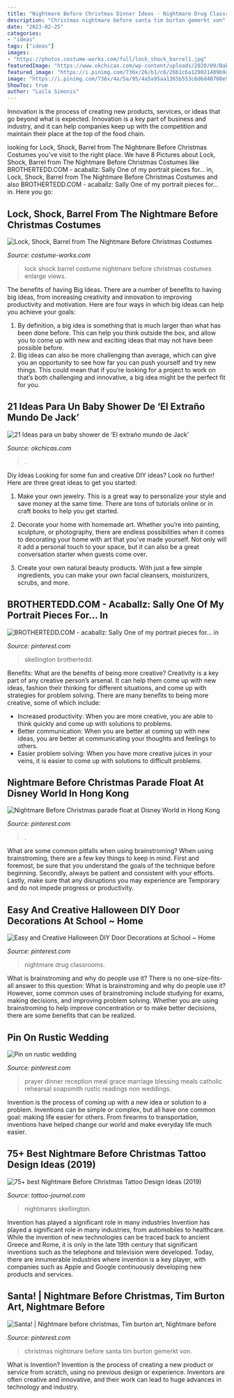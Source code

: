 ```yaml
---
title: "Nightmare Before Christmas Dinner Ideas - Nightmare Drug Classrooms"
description: "Christmas nightmare before santa tim burton gemerkt von"
date: "2023-02-25"
categories:
- "ideas"
tags: ["ideas"]
images:
- "https://photos.costume-works.com/full/lock_shock_barrel1.jpg"
featuredImage: "https://www.okchicas.com/wp-content/uploads/2020/09/Baby-shower-con-tematica-de-El-Extrano-mundo-de-Jack-3.jpg"
featured_image: "https://i.pinimg.com/736x/26/b1/c6/26b1c6a129021489b9aae2ba774368f9.jpg"
image: "https://i.pinimg.com/736x/4a/5a/95/4a5a95aa1365b553c6d6d40708e998a4--marriage-prayer-wedding-prayer.jpg"
ShowToc: true
author: "Laila Simonis"
---
```



Innovation is the process of creating new products, services, or ideas that go beyond what is expected. Innovation is a key part of business and industry, and it can help companies keep up with the competition and maintain their place at the top of the food chain.

	

		
looking for Lock, Shock, Barrel from The Nightmare Before Christmas Costumes you've visit to the right place. We have 8 Pictures about Lock, Shock, Barrel from The Nightmare Before Christmas Costumes like BROTHERTEDD.COM - acaballz: Sally One of my portrait pieces for... in, Lock, Shock, Barrel from The Nightmare Before Christmas Costumes and also BROTHERTEDD.COM - acaballz: Sally One of my portrait pieces for... in. Here you go:
		
    
## Lock, Shock, Barrel From The Nightmare Before Christmas Costumes

<img loading=lazy src="https://photos.costume-works.com/full/lock_shock_barrel1.jpg" onerror="this.onerror=null;this.src='https://tse4.mm.bing.net/th?id=OIP.tNN8grdF3bYPgo3lBdKKUAHaLr&amp;pid=15.1';" alt="Lock, Shock, Barrel from The Nightmare Before Christmas Costumes">

_Source: costume-works.com_

>lock shock barrel costume nightmare before christmas costumes enlarge views. 

	

The benefits of having Big Ideas.
There are a number of benefits to having big ideas, from increasing creativity and innovation to improving productivity and motivation. Here are four ways in which big ideas can help you achieve your goals: 
1. By definition, a big idea is something that is much larger than what has been done before. This can help you think outside the box, and allow you to come up with new and exciting ideas that may not have been possible before. 
2. Big ideas can also be more challenging than average, which can give you an opportunity to see how far you can push yourself and try new things. This could mean that if you’re looking for a project to work on that’s both challenging and innovative, a big idea might be the perfect fit for you. 

    
## 21 Ideas Para Un Baby Shower De ‘El Extraño Mundo De Jack’

<img loading=lazy src="https://www.okchicas.com/wp-content/uploads/2020/09/Baby-shower-con-tematica-de-El-Extrano-mundo-de-Jack-3.jpg" onerror="this.onerror=null;this.src='https://tse2.mm.bing.net/th?id=OIP.7k0lvsxGl8svkgD2SnC4GAHaNK&amp;pid=15.1';" alt="21 Ideas para un baby shower de ‘El extraño mundo de Jack’">

_Source: okchicas.com_

>. 

	

Diy Ideas
Looking for some fun and creative DIY ideas? Look no further! Here are three great ideas to get you started:
1. Make your own jewelry. This is a great way to personalize your style and save money at the same time. There are tons of tutorials online or in craft books to help you get started.

2. Decorate your home with homemade art. Whether you’re into painting, sculpture, or photography, there are endless possibilities when it comes to decorating your home with art that you’ve made yourself. Not only will it add a personal touch to your space, but it can also be a great conversation starter when guests come over.

3. Create your own natural beauty products. With just a few simple ingredients, you can make your own facial cleansers, moisturizers, scrubs, and more.

    
## BROTHERTEDD.COM - Acaballz: Sally One Of My Portrait Pieces For... In

<img loading=lazy src="https://i.pinimg.com/736x/26/b1/c6/26b1c6a129021489b9aae2ba774368f9.jpg" onerror="this.onerror=null;this.src='https://tse4.mm.bing.net/th?id=OIP.7PcuxINRL_jafQ7zFmXmBQHaJ3&amp;pid=15.1';" alt="BROTHERTEDD.COM - acaballz: Sally One of my portrait pieces for... in">

_Source: pinterest.com_

>skellington brothertedd. 

	

Benefits: What are the benefits of being more creative?
Creativity is a key part of any creative person’s arsenal. It can help them come up with new ideas, fashion their thinking for different situations, and come up with strategies for problem solving. There are many benefits to being more creative, some of which include: 
- Increased productivity: When you are more creative, you are able to think quickly and come up with solutions to problems.
- Better communication: When you are better at coming up with new ideas, you are better at communicating your thoughts and feelings to others.
- Easier problem solving: When you have more creative juices in your veins, it is easier to come up with solutions to difficult problems.

    
## Nightmare Before Christmas Parade Float At Disney World In Hong Kong

<img loading=lazy src="https://i.pinimg.com/736x/cf/a0/7f/cfa07ff67ac59348e9a6c4b7da4a912c--disneyland-halloween-halloween-party.jpg" onerror="this.onerror=null;this.src='https://tse1.mm.bing.net/th?id=OIP.JDxUR1jmu1OjqScf72lyPAHaJ3&amp;pid=15.1';" alt="Nightmare Before Christmas parade float at Disney World in Hong Kong">

_Source: pinterest.com_

>. 

	

What are some common pitfalls when using brainstroming?
When using brainstroming, there are a few key things to keep in mind. First and foremost, be sure that you understand the goals of the technique before beginning. Secondly, always be patient and consistent with your efforts. Lastly, make sure that any disruptions you may experience are Temporary and do not impede progress or productivity.

    
## Easy And Creative Halloween DIY Door Decorations At School ~ Home

<img loading=lazy src="https://i.pinimg.com/736x/12/dc/80/12dc802cd88cb79ce0c9eec955744a6a.jpg" onerror="this.onerror=null;this.src='https://tse2.mm.bing.net/th?id=OIP.cEBgQUlKK5bgtbY0FuU_mQHaJ3&amp;pid=15.1';" alt="Easy and Creative Halloween DIY Door Decorations at School ~ Home">

_Source: pinterest.com_

>nightmare drug classrooms. 

	

What is brainstroming and why do people use it?
There is no one-size-fits-all answer to this question: What is brainstroming and why do people use it? However, some common uses of brainstroming include studying for exams, making decisions, and improving problem solving. Whether you are using brainstroming to help improve concentration or to make better decisions, there are some benefits that can be realized.

    
## Pin On Rustic Wedding

<img loading=lazy src="https://i.pinimg.com/736x/4a/5a/95/4a5a95aa1365b553c6d6d40708e998a4--marriage-prayer-wedding-prayer.jpg" onerror="this.onerror=null;this.src='https://tse4.mm.bing.net/th?id=OIP.k-DuSoU_Oj70P8YMPcqWmwHaFi&amp;pid=15.1';" alt="Pin on rustic wedding">

_Source: pinterest.com_

>prayer dinner reception meal grace marriage blessing meals catholic rehearsal soapsmith rustic readings non weddings. 

	

Invention is the process of coming up with a new idea or solution to a problem. Inventions can be simple or complex, but all have one common goal: making life easier for others. From firearms to transportation, inventions have helped change our world and make everyday life much easier.

    
## 75+ Best Nightmare Before Christmas Tattoo Design Ideas (2019)

<img loading=lazy src="https://tattoo-journal.com/wp-content/uploads/2016/12/Nightmare-Before-Christmas-Tattoo-75.jpg" onerror="this.onerror=null;this.src='https://tse1.mm.bing.net/th?id=OIP.RCbl6fuzD2t5Xy76ApkKdwHaHa&amp;pid=15.1';" alt="75+ best Nightmare Before Christmas Tattoo Design Ideas (2019)">

_Source: tattoo-journal.com_

>nightmares skellington. 

	

Invention has played a significant role in many industries
Invention has played a significant role in many industries, from automobiles to healthcare. While the invention of new technologies can be traced back to ancient Greece and Rome, it is only in the late 19th century that significant inventions such as the telephone and television were developed. Today, there are innumerable industries where invention is a key player, with companies such as Apple and Google continuously developing new products and services.

    
## Santa! | Nightmare Before Christmas, Tim Burton Art, Nightmare Before

<img loading=lazy src="https://i.pinimg.com/736x/27/e0/1f/27e01f249fcaa700523effc94dbcc9e8--bad-santa-santa-baby.jpg" onerror="this.onerror=null;this.src='https://tse1.mm.bing.net/th?id=OIP.kXmTsPRsbqlAjM2tfe2OTwAAAA&amp;pid=15.1';" alt="Santa! | Nightmare before christmas, Tim burton art, Nightmare before">

_Source: pinterest.com_

>christmas nightmare before santa tim burton gemerkt von. 

	

What is Invention?
Invention is the process of creating a new product or service from scratch, using no previous design or experience. Inventors are often creative and innovative, and their work can lead to huge advances in technology and industry.

